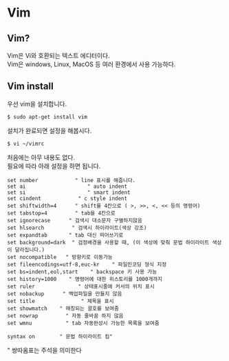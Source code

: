 # Vim

## Vim?
Vim은 Vi와 호환되는 텍스트 에디터이다.  
Vim은 windows, Linux, MacOS 등 여러 환경에서 사용 가능하다. 

## Vim install
우선 vim을 설치합니다.
```
$ sudo apt-get install vim
``` 
  
  
설치가 완료되면 설정을 해봅시다.
```
$ vi ~/vimrc
```
  

처음에는 아무 내용도 없다.  
필요에 따라 아래 설정을 하면 됩니다.
```
set number            " line 표시를 해줍니다.
set ai                    " auto indent
set si                    " smart indent
set cindent            " c style indent
set shiftwidth=4      " shift를 4칸으로 ( >, >>, <, << 등의 명령어)
set tabstop=4         " tab을 4칸으로
set ignorecase      " 검색시 대소문자 구별하지않음
set hlsearch         " 검색시 하이라이트(색상 강조)
set expandtab       " tab 대신 띄어쓰기로
set background=dark  " 검정배경을 사용할 때, (이 색상에 맞춰 문법 하이라이트 색상이 달라집니다.)
set nocompatible   " 방향키로 이동가능
set fileencodings=utf-8,euc-kr    " 파일인코딩 형식 지정
set bs=indent,eol,start    " backspace 키 사용 가능
set history=1000    " 명령어에 대한 히스토리를 1000개까지
set ruler              " 상태표시줄에 커서의 위치 표시
set nobackup      " 백업파일을 만들지 않음
set title               " 제목을 표시
set showmatch    " 매칭되는 괄호를 보여줌
set nowrap         " 자동 줄바꿈 하지 않음
set wmnu           " tab 자동완성시 가능한 목록을 보여줌

syntax on        " 문법 하이라이트 킴"
```
 " 쌍따옴표는 주석을 의미한다
